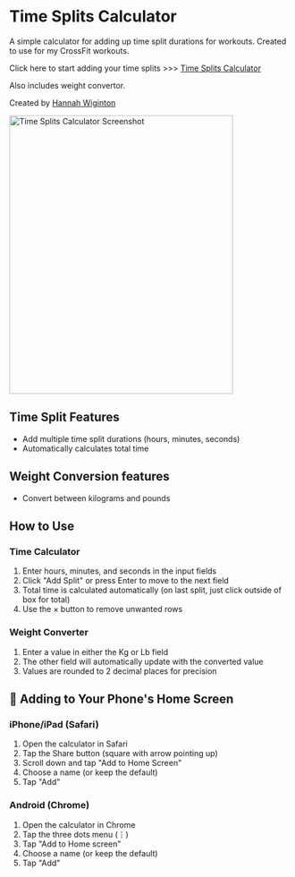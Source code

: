 # Time Splits Calculator

A simple calculator for adding up time split durations for workouts. Created to use for my CrossFit workouts.

Click here to start adding your time splits >>> [Time Splits Calculator](https://hbw42.github.io/Time-calculator/)

Also includes weight convertor.

Created by [Hannah Wiginton](https://hannahwiginton.com)

<img src="assets/timesplitscalculator.png" width="400" height="498" alt="Time Splits Calculator Screenshot">

## Time Split Features

- Add multiple time split durations (hours, minutes, seconds)
- Automatically calculates total time

## Weight Conversion features 
- Convert between kilograms and pounds

## How to Use

### Time Calculator
1. Enter hours, minutes, and seconds in the input fields
2. Click "Add Split" or press Enter to move to the next field
3. Total time is calculated automatically (on last split, just click outside of box for total)
4. Use the × button to remove unwanted rows

### Weight Converter
1. Enter a value in either the Kg or Lb field
2. The other field will automatically update with the converted value
3. Values are rounded to 2 decimal places for precision

## 📱 Adding to Your Phone's Home Screen

### iPhone/iPad (Safari)
1. Open the calculator in Safari
2. Tap the Share button (square with arrow pointing up)
3. Scroll down and tap "Add to Home Screen"
4. Choose a name (or keep the default)
5. Tap "Add"

### Android (Chrome)
1. Open the calculator in Chrome
2. Tap the three dots menu (⋮)
3. Tap "Add to Home screen"
4. Choose a name (or keep the default)
5. Tap "Add"
